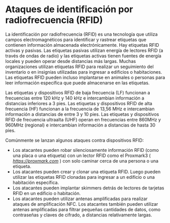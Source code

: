# Ataques de identificación por radiofrecuencia (RFID)

La identificación por radiofrecuencia (RFID) es una tecnología que utiliza campos electromagnéticos para identificar y rastrear etiquetas que contienen información almacenada electrónicamente. Hay etiquetas RFID activas y pasivas. Las etiquetas pasivas utilizan energía de lectores RFID (a través de ondas de radio) y las etiquetas activas tienen fuentes de energía locales y pueden operar desde distancias más largas. Muchas organizaciones utilizan etiquetas RFID para realizar un seguimiento del inventario o en insignias utilizadas para ingresar a edificios o habitaciones. Las etiquetas RFID pueden incluso implantarse en animales o personas para leer información específica que puede almacenarse en las etiquetas.

Las etiquetas y dispositivos RFID de baja frecuencia (LF) funcionan a frecuencias entre 120 kHz y 140 kHz e intercambian información a distancias inferiores a 3 pies. Las etiquetas y dispositivos RFID de alta frecuencia (HF) funcionan a la frecuencia de 13,56 MHz e intercambian información a distancias de entre 3 y 10 pies. Las etiquetas y dispositivos RFID de frecuencia ultraalta (UHF) operan en frecuencias entre 860MHz y 960MHz (regional) e intercambian información a distancias de hasta 30 pies.

Comúnmente se lanzan algunos ataques contra dispositivos RFID:

* Los atacantes pueden robar silenciosamente información RFID (como una placa o una etiqueta) con un lector RFID como el Proxmark3 ( [_https://proxmark.com_](https://proxmark.com/) ) con solo caminar cerca de una persona o una etiqueta.
* Los atacantes pueden crear y clonar una etiqueta RFID. Luego pueden utilizar las etiquetas RFID clonadas para ingresar a un edificio o una habitación específica.
* Los atacantes pueden implantar skimmers detrás de lectores de tarjetas RFID en un edificio o habitación.
* Los atacantes pueden utilizar antenas amplificadas para realizar ataques de amplificación NFC. Los atacantes también pueden utilizar antenas amplificadas para filtrar pequeñas cantidades de datos, como contraseñas y claves de cifrado, a distancias relativamente largas.
